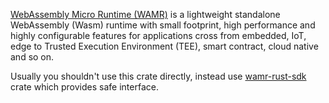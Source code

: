 [WebAssembly Micro Runtime (WAMR)](https://github.com/bytecodealliance/wasm-micro-runtime) is a lightweight standalone WebAssembly (Wasm) runtime with small footprint, high performance and highly configurable features for applications cross from embedded, IoT, edge to Trusted Execution Environment (TEE), smart contract, cloud native and so on. 

Usually you shouldn't use this crate directly, instead use [wamr-rust-sdk](https://github.com/bytecodealliance/wamr-rust-sdk) crate which provides safe interface.
